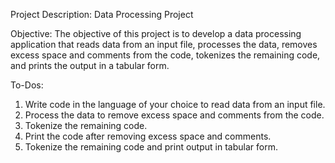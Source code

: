 Project Description: Data Processing Project

Objective: The objective of this project is to develop a
data processing application that reads data from an input
file, processes the data, removes excess space and
comments from the code, tokenizes the remaining code,
and prints the output in a tabular form.

To-Dos:
1. Write code in the language of your choice to read
data from an input file.
2. Process the data to remove excess space and
comments from the code.
3. Tokenize the remaining code.
4. Print the code after removing excess space and
comments.
5. Tokenize the remaining code and print output in
tabular form.
